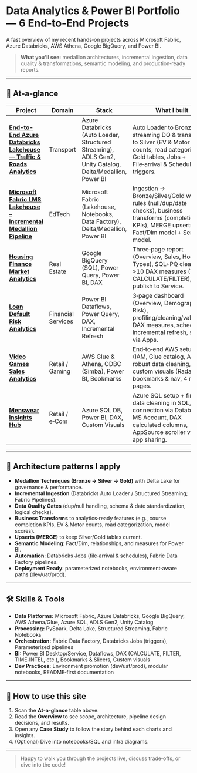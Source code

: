 # Data Analytics & Power BI Portfolio — 6 End‑to‑End Projects

A fast overview of my recent hands‑on projects across Microsoft Fabric, Azure Databricks, AWS Athena, Google BigQuery, and Power BI.

> **What you’ll see:** medallion architectures, incremental ingestion, data quality & transformations, semantic modeling, and production‑ready reports.

---

## 🔎 At‑a‑glance

| Project | Domain | Stack | What I built | Links |
|---|---|---|---|---|
| **[End-to-End Azure Databricks Lakehouse — Traffic & Roads Analytics](https://github.com/khanhmdinh/khanhmdinh.github.io/tree/main/01_End-to-End%20Azure%20Databricks%20Lakehouse%20%E2%80%93%20Traffic%20%26%20Roads%20Analytics)** | Transport | Azure Databricks (Auto Loader, Structured Streaming), ADLS Gen2, Unity Catalog, Delta/Medallion, Power BI | Auto Loader to Bronze, streaming DQ & transforms to Silver (EV & Motor counts, road categories), Gold tables, Jobs + File‑arrival & Schedule triggers. | [Overview](pdfs/End-to-End_Azure_Databricks_Lakehouse__Traffic__Roads_Analytics.pdf) |
| **[Microsoft Fabric LMS Lakehouse – Incremental Medallion Pipeline](https://github.com/khanhmdinh/khanhmdinh.github.io/tree/main/02_Microsoft%20Fabric%20LMS%20Lakehouse%20%E2%80%93%20Incremental%20Medallion%20Pipeline)** | EdTech | Microsoft Fabric (Lakehouse, Notebooks, Data Factory), Delta/Medallion, Power BI | Ingestion → Bronze/Silver/Gold with DQ rules (null/dup/date checks), business transforms (completion KPIs), MERGE upserts, Fact/Dim model + Semantic model. | [Overview](pdfs/Microsoft_Fabric_LMS_Lakehouse__Incremental_Medallion_Pipeline.pdf) |
| **[Housing Finance Market Analytics](https://github.com/khanhmdinh/khanhmdinh.github.io/tree/main/03_Housing%20Finance%20Market%20Analytics)** | Real Estate | Google BigQuery (SQL), Power Query, Power BI, DAX | Three‑page report (Overview, Sales, House Types), SQL+PQ cleaning, >10 DAX measures (YoY, CALCULATE/FILTER), publish to Service. | [Overview](pdfs/Housing_Finance_Market_Analytics.pdf) · [Case Study](pdfs/Housing_Finance_Market_Analytics_Project_Showcase.pdf) |
| **[Loan Default Risk Analytics](https://github.com/khanhmdinh/khanhmdinh.github.io/tree/main/04_Loan%20Default%20Project)** | Financial Services | Power BI Dataflows, Power Query, DAX, Incremental Refresh | 3‑page dashboard (Overview, Demographics, Risk), profiling/cleaning/validation, DAX measures, scheduled + incremental refresh, share via Apps. | [Overview](pdfs/Loan_Default_Risk_Analytics.pdf) · [Case Study](pdfs/Loan_Default_Risk_Analytics_Project_Showcase.pdf) |
| **[Video Games Sales Analytics](https://github.com/khanhmdinh/khanhmdinh.github.io/tree/main/05_Video%20Games%20Project)** | Retail / Gaming | AWS Glue & Athena, ODBC (Simba), Power BI, Bookmarks | End‑to‑end AWS setup (IAM, Glue catalog, Athena), robust data cleaning, custom visuals (Radar), bookmarks & nav, 4 report pages. | [Overview](pdfs/Video_Games_Sales_Analytics.pdf) · [Case Study](pdfs/Video_Games_Sales_Analytics_Project_Showcase.pdf) |
| **[Menswear Insights Hub](https://github.com/khanhmdinh/khanhmdinh.github.io/tree/main/06_Menswear%20Insights%20Hub)** | Retail / e‑Com | Azure SQL DB, Power BI, DAX, Custom Visuals | Azure SQL setup + firewall, data cleaning in SQL, connection via Database & MS Account, DAX calculated columns, AppSource scroller visual, app sharing. | [Overview](pdfs/Menswear_Insights_Hub.pdf) · [Case Study](pdfs/Menswear_Insights_Hub_Project_Showcase.pdf) |

---

## 🧱 Architecture patterns I apply

- **Medallion Techniques (Bronze → Silver → Gold)** with Delta Lake for governance & performance.
- **Incremental Ingestion** (Databricks Auto Loader / Structured Streaming; Fabric Pipelines).
- **Data Quality Gates** (dup/null handling, schema & date standardization, logical checks).
- **Business Transforms** to analytics‑ready features (e.g., course completion KPIs, EV & Motor counts, road categorization, model scores).
- **Upserts (MERGE)** to keep Silver/Gold tables current.
- **Semantic Modeling**: Fact/Dim, relationships, and measures for Power BI.
- **Automation**: Databricks Jobs (file‑arrival & schedules), Fabric Data Factory pipelines.
- **Deployment Ready**: parameterized notebooks, environment‑aware paths (dev/uat/prod).

---

## 🛠️ Skills & Tools

- **Data Platforms:** Microsoft Fabric, Azure Databricks, Google BigQuery, AWS Athena/Glue, Azure SQL, ADLS Gen2, Unity Catalog 
- **Processing:** PySpark, Delta Lake, Structured Streaming, Fabric Notebooks  
- **Orchestration:** Fabric Data Factory, Databricks Jobs (triggers), Parameterized pipelines  
- **BI:** Power BI Desktop/Service, Dataflows, DAX (CALCULATE, FILTER, TIME‑INTEL, etc.), Bookmarks & Slicers, Custom visuals  
- **Dev Practices:** Environment promotion (dev/uat/prod), modular notebooks, README‑first documentation

---

## 🚀 How to use this site

1. Scan the **At‑a‑glance** table above.
2. Read the **Overview** to see scope, architecture, pipeline design decisions, and results.
3. Open any **Case Study** to follow the story behind each charts and insights.
5. (Optional) Dive into notebooks/SQL and infra diagrams.

---

> Happy to walk you through the projects live, discuss trade‑offs, or dive into the code!
